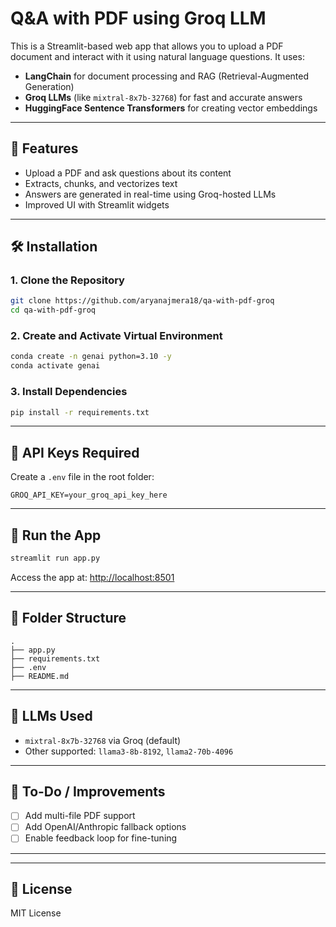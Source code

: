 # Q\&A with PDF using Groq LLM

This is a Streamlit-based web app that allows you to upload a PDF document and interact with it using natural language questions. It uses:

* **LangChain** for document processing and RAG (Retrieval-Augmented Generation)
* **Groq LLMs** (like `mixtral-8x7b-32768`) for fast and accurate answers
* **HuggingFace Sentence Transformers** for creating vector embeddings

---

## 🚀 Features

* Upload a PDF and ask questions about its content
* Extracts, chunks, and vectorizes text
* Answers are generated in real-time using Groq-hosted LLMs
* Improved UI with Streamlit widgets

---

## 🛠️ Installation

### 1. Clone the Repository

```bash
git clone https://github.com/aryanajmera18/qa-with-pdf-groq
cd qa-with-pdf-groq
```

### 2. Create and Activate Virtual Environment

```bash
conda create -n genai python=3.10 -y
conda activate genai
```

### 3. Install Dependencies

```bash
pip install -r requirements.txt
```

---

## 🔑 API Keys Required

Create a `.env` file in the root folder:

```env
GROQ_API_KEY=your_groq_api_key_here
```

---

## 🧠 Run the App

```bash
streamlit run app.py
```

Access the app at: [http://localhost:8501](http://localhost:8501)

---

## 📂 Folder Structure

```
.
├── app.py
├── requirements.txt
├── .env
├── README.md
```

---

## 🤖 LLMs Used

* `mixtral-8x7b-32768` via Groq (default)
* Other supported: `llama3-8b-8192`, `llama2-70b-4096`

---

## 🧪 To-Do / Improvements

* [ ] Add multi-file PDF support
* [ ] Add OpenAI/Anthropic fallback options
* [ ] Enable feedback loop for fine-tuning

---


---

## 📝 License

MIT License
